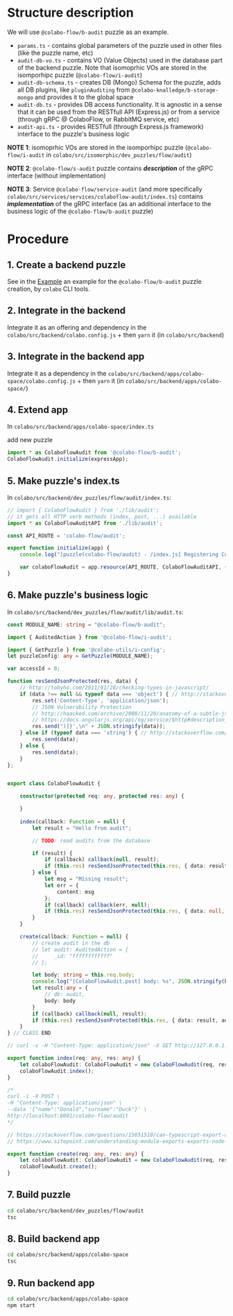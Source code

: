 # Structure description

We will use `@colabo-flow/b-audit` puzzle as an example.

+ `params.ts` - contains global parameters of the puzzle used in other files (like the puzzle name, etc)
+ `audit-db-vo.ts` - contains VO (Value Objects) used in the database part of the backend puzzle. Note that isomoprhic VOs are stored in the isomporhipc puzzle (`@colabo-flow/i-audit`)
+ `audit-db-schema.ts` - creates DB (Mongo) Schema for the puzzle, adds all DB plugins, like `pluginAuditing` from `@colabo-knalledge/b-storage-mongo` and provides it to the global space
+ `audit-db.ts` - provides DB access functionality. It is agnostic in a sense that it can be used from the RESTfull API (Express.js) or from a service (through gRPC @ ColaboFlow, or RabbitMQ service, etc)
+ `audit-api.ts` - provides RESTfull (through Express.js framework) interface to the puzzle's business logic

**NOTE 1**: isomoprhic VOs are stored in the isomporhipc puzzle (`@colabo-flow/i-audit` in `colabo/src/isomorphic/dev_puzzles/flow/audit`)

**NOTE 2**: `@colabo-flow/s-audit` puzzle contains ***description*** of the gRPC interface (without implementation)

**NOTE 3**: Service `@colabo-flow/service-audit` (and more specifically `colabo/src/services/services/colaboflow-audit/index.ts`) contains ***implementation*** of the gRPC interface (as an additional interface to the business logic of the `@colabo-flow/b-audit` puzzle)

# Procedure

## 1. Create a backend puzzle

See in the [Example](colabo/src/tools/EXAMPLES.md) an example for the `@colabo-flow/b-audit` puzzle creation, by `colabo` CLI tools.

## 2. Integrate in the backend

Integrate it as an offering and dependency in the `colabo/src/backend/colabo.config.js`
    + then `yarn` it (in `colabo/src/backend`)

## 3. Integrate in the backend app

Integrate it as a dependency in the `colabo/src/backend/apps/colabo-space/colabo.config.js`
    + then `yarn` it (in `colabo/src/backend/apps/colabo-space/`)

## 4. Extend app

In `colabo/src/backend/apps/colabo-space/index.ts`

add new puzzle

```ts
import * as ColaboFlowAudit from '@colabo-flow/b-audit';
ColaboFlowAudit.initialize(expressApp);
```

## 5. Make puzzle's index.ts

In `colabo/src/backend/dev_puzzles/flow/audit/index.ts`:

```ts
// import { ColaboFlowAudit } from './lib/audit';
// it gets all HTTP verb methods (index, post, ...) available
import * as ColaboFlowAuditAPI from './lib/audit';

const API_ROUTE = 'colabo-flow/audit';

export function initialize(app) {
    console.log("[puzzle(colabo-flow/audit) - /index.js] Registering ColaboFlow Audit API to: %s", API_ROUTE);

    var colaboFlowAudit = app.resource(API_ROUTE, ColaboFlowAuditAPI, { id: 'type?/:actionType?/:searchParam?' });
}
```

## 6. Make puzzle's business logic

In `colabo/src/backend/dev_puzzles/flow/audit/lib/audit.ts`:

```ts
const MODULE_NAME: string = "@colabo-flow/b-audit";

import { AuditedAction } from '@colabo-flow/i-audit';

import { GetPuzzle } from '@colabo-utils/i-config';
let puzzleConfig: any = GetPuzzle(MODULE_NAME);

var accessId = 0;

function resSendJsonProtected(res, data) {
    // http://tobyho.com/2011/01/28/checking-types-in-javascript/
    if (data !== null && typeof data === 'object') { // http://stackoverflow.com/questions/8511281/check-if-a-variable-is-an-object-in-javascript
        res.set('Content-Type', 'application/json');
        // JSON Vulnerability Protection
        // http://haacked.com/archive/2008/11/20/anatomy-of-a-subtle-json-vulnerability.aspx/
        // https://docs.angularjs.org/api/ng/service/$http#description_security-considerations_cross-site-request-forgery-protection
        res.send(")]}',\n" + JSON.stringify(data));
    } else if (typeof data === 'string') { // http://stackoverflow.com/questions/4059147/check-if-a-variable-is-a-string
        res.send(data);
    } else {
        res.send(data);
    }
};


export class ColaboFlowAudit {

    constructor(protected req: any, protected res: any) {

    }
    
    index(callback: Function = null) {
        let result = "Hello from audit";

        // TODO: read audits from the database

        if (result) {
            if (callback) callback(null, result);
            if (this.res) resSendJsonProtected(this.res, { data: result, accessId: accessId, success: true });
        } else {
            let msg = "Missing result";
            let err = {
                content: msg
            };
            if (callback) callback(err, null);
            if (this.res) resSendJsonProtected(this.res, { data: null, accessId: accessId, success: false, msg: msg });
        }
    }

    create(callback: Function = null) {
        // create audit in the db
        // let audit: AuditedAction = {
        //     _id: "ffffffffffff"
        // };

        let body: string = this.req.body;
        console.log("[ColaboFlowAudit.post] body: %s", JSON.stringify(body));
        let result:any = {
            // db: audit,
            body: body
        }
        if (callback) callback(null, result);
        if (this.res) resSendJsonProtected(this.res, { data: result, accessId: accessId, success: true });
    }
} // CLASS END

// curl -v -H "Content-Type: application/json" -X GET http://127.0.0.1:8001/colabo-flow/audit/type-right/action-single/test1.json

export function index(req: any, res: any) {
    let colaboFlowAudit: ColaboFlowAudit = new ColaboFlowAudit(req, res);
    colaboFlowAudit.index();
}

/*
curl -i -X POST \
-H "Content-Type: application/json" \
--data '{"name":"Donald","surname":"Duck"}' \
http://localhost:8001/colabo-flow/audit
*/

// https://stackoverflow.com/questions/15651510/can-typescript-export-a-function
// https://www.sitepoint.com/understanding-module-exports-exports-node-js/

export function create(req: any, res: any) {
    let colaboFlowAudit: ColaboFlowAudit = new ColaboFlowAudit(req, res);
    colaboFlowAudit.create();
}
```

## 7. Build puzzle

```sh
cd colabo/src/backend/dev_puzzles/flow/audit
tsc
```

## 8. Build backend app

```sh
cd colabo/src/backend/apps/colabo-space
tsc
```

## 9. Run backend app

```sh
cd colabo/src/backend/apps/colabo-space
npm start
```